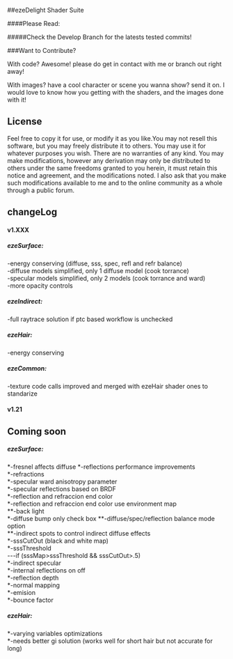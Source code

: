 ##ezeDelight Shader Suite


####Please Read: 


#####Check the Develop Branch for the latests tested commits!

###Want to Contribute?

With code? Awesome! please do get in contact with me or branch out right away!

With images? have a cool character or scene you wanna show? send it on.
I would love to know how you getting with the shaders, and the images done with it!


License
---------------
Feel free to copy it for use, or modify it as you like.You may not resell this software,
but you may freely distribute it to others. You may use it for whatever purposes you wish.
There are no warranties of any kind. You may make modifications, however any derivation 
may only be distributed to others under the same freedoms granted to you herein, it must
retain this notice and agreement, and the modifications noted. I also ask that you make
such modifications available to me and to the online community as a whole through a public
forum.




changeLog
---------------
#### v1.XXX
##### ezeSurface:<br />
  -energy conserving (diffuse, sss, spec, refl and refr balance)<br />
  -diffuse models simplified, only 1 diffuse model (cook torrance)<br />
  -specular models simplified, only 2 models (cook torrance and ward)<br />
  -more opacity controls<br />


##### ezeIndirect:<br />
  -full raytrace solution if ptc based workflow is unchecked<br />

##### ezeHair:
  -energy conserving<br />

##### ezeCommon:
  -texture code calls improved and merged with ezeHair shader ones to standarize<br />

#### v1.21 


Coming soon
---------------
##### ezeSurface:<br />
  *-fresnel affects diffuse
  *-reflections performance improvements<br />
  *-refractions<br />
  *-specular ward anisotropy parameter<br />
  *-specular reflections based on BRDF<br />
  *-reflection and refraccion end color<br />
  *-reflection and refraccion end color use environment map<br />
  **-back light<br />
  *-diffuse bump only check box
  **-diffuse/spec/reflection balance mode option<br />
  **-indirect spots to control indirect diffuse effects<br />
  *-sssCutOut (black and white map)<br />
  *-sssThreshold<br />
      ---if (sssMap>sssThreshold && sssCutOut>.5)<br />
  *-indirect specular<br />
  *-internal reflections on off<br />
  *-reflection depth<br />
  *-normal mapping<br />
  *-emision<br />
  *-bounce factor<br />

##### ezeHair:
  *-varying variables optimizations<br />
  *-needs better gi solution (works well for short hair but not accurate for long)